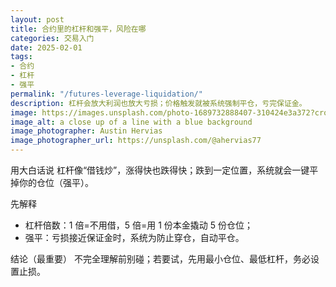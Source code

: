```yaml
---
layout: post
title: 合约里的杠杆和强平，风险在哪
categories: 交易入门
date: 2025-02-01
tags:
- 合约
- 杠杆
- 强平
permalink: "/futures-leverage-liquidation/"
description: 杠杆会放大利润也放大亏损；价格触发就被系统强制平仓，亏完保证金。
image: https://images.unsplash.com/photo-1689732888407-310424e3a372?crop=entropy&cs=tinysrgb&fit=max&fm=jpg&ixid=M3w4MDE0MTh8MHwxfHNlYXJjaHwyfHxsZXZlcmFnZS1saXF1aWRhdGlvbi1yaXNrfGVufDB8MHx8fDE3NTczMTk0Mzd8MA&ixlib=rb-4.1.0&q=80&w=1080
image_alt: a close up of a line with a blue background
image_photographer: Austin Hervias
image_photographer_url: https://unsplash.com/@ahervias77
---
```

用大白话说
杠杆像“借钱炒”，涨得快也跌得快；跌到一定位置，系统就会一键平掉你的仓位（强平）。

先解释
- 杠杆倍数：1 倍=不用借，5 倍=用 1 份本金撬动 5 份仓位；
- 强平：亏损接近保证金时，系统为防止穿仓，自动平仓。

结论（最重要）
不完全理解前别碰；若要试，先用最小仓位、最低杠杆，务必设置止损。


